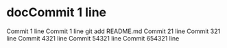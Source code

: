 # docCommit 1 line
Commit 1 line
Commit 1 line git add README.md
Commit 21 line
Commit 321 line
Commit 4321 line
Commit 54321 line
Commit 654321 line
